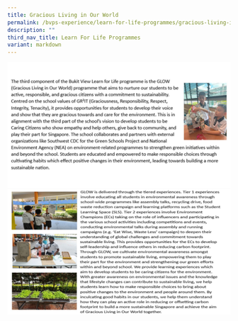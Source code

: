 ```yaml
---
title: Gracious Living in Our World
permalink: /bvps-experience/learn-for-life-programmes/gracious-living-in-our-world/
description: ""
third_nav_title: Learn For Life Programmes
variant: markdown
---
```

![](/images/BVPS%20Experience/LEARN%20FOR%20LIFE%20PROGRAMMES/Gracious%20living%20in%20our%20world/grit1.jpg)![](/images/BVPS%20Experience/LEARN%20FOR%20LIFE%20PROGRAMMES/Gracious%20living%20in%20our%20world/grit2.jpg)